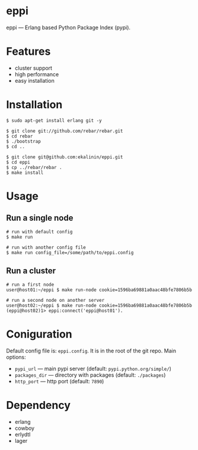 eppi
====

eppi — Erlang based Python Package Index (pypi).

Features
========

  * cluster support
  * high performance
  * easy installation

Installation
============

    $ sudo apt-get install erlang git -y
    
    $ git clone git://github.com/rebar/rebar.git
    $ cd rebar
    $ ./bootstrap
    $ cd ..

    $ git clone git@github.com:ekalinin/eppi.git
    $ cd eppi
    $ cp ../rebar/rebar .
    $ make install

Usage
=====

Run a single node
-----------------

    # run with default config
    $ make run

    # run with another config file
    $ make run config_file=/some/path/to/eppi.config

Run a cluster
-------------

    # run a first node
    user@host01:~/eppi $ make run-node cookie=1596ba69881a0aac48bfe7806b5b

    # run a second node on another server
    user@host02:~/eppi $ make run-node cookie=1596ba69881a0aac48bfe7806b5b
    (eppi@host02)1> eppi:connect('eppi@host01').


Coniguration
============

Default config file is: `eppi.config`. It is in the root of the git repo.
Main options:

  * `pypi_url` — main pypi server (default: `pypi.python.org/simple/`)
  * `packages_dir` — directory with packages (default: `./packages`)
  * `http_port` — http port (default: `7890`)

Dependency
==========

  * erlang
  * cowboy
  * erlydtl
  * lager
